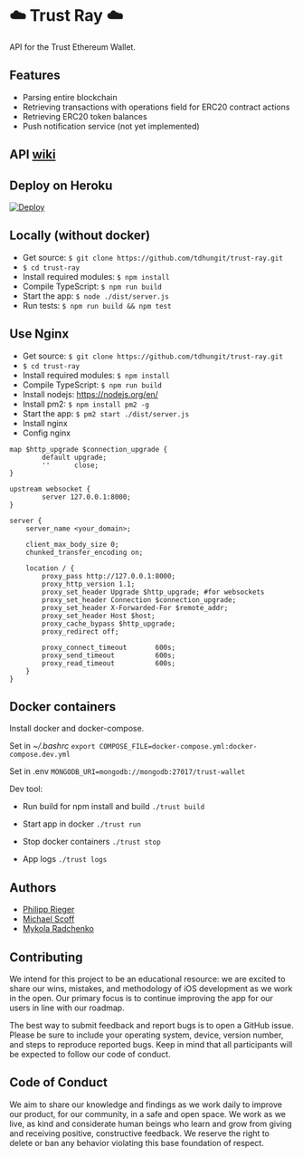 # :cloud: Trust Ray :cloud:

API for the Trust Ethereum Wallet.

## Features

* Parsing entire blockchain
* Retrieving transactions with operations field for ERC20 contract actions
* Retrieving ERC20 token balances
* Push notification service (not yet implemented)

## API [wiki](https://github.com/TrustWallet/trust-ray/wiki/API)


## Deploy on Heroku
[![Deploy](https://www.herokucdn.com/deploy/button.svg)](https://www.heroku.com/deploy/?template=https://github.com/TrustWallet/trust-wallet-backend)

## Locally (without docker)
* Get source:
```$ git clone https://github.com/tdhungit/trust-ray.git```
* ```$ cd trust-ray```
* Install required modules:
  ```$ npm install```
* Compile TypeScript:
  ```$ npm run build```
* Start the app:
   ```$ node ./dist/server.js```
* Run tests:
   ```$ npm run build && npm test```

## Use Nginx
* Get source:
```$ git clone https://github.com/tdhungit/trust-ray.git```
* ```$ cd trust-ray```
* Install required modules:
  ```$ npm install```
* Compile TypeScript:
  ```$ npm run build```
* Install nodejs: https://nodejs.org/en/
* Install pm2:
  ```$ npm install pm2 -g```
* Start the app:
   ```$ pm2 start ./dist/server.js```
* Install nginx
* Config nginx
```
map $http_upgrade $connection_upgrade {
        default upgrade;
        ''      close;
}

upstream websocket {
        server 127.0.0.1:8000;
}

server {
    server_name <your_domain>;

    client_max_body_size 0;
    chunked_transfer_encoding on;

    location / {
        proxy_pass http://127.0.0.1:8000;
        proxy_http_version 1.1;
        proxy_set_header Upgrade $http_upgrade; #for websockets
        proxy_set_header Connection $connection_upgrade;
        proxy_set_header X-Forwarded-For $remote_addr;
        proxy_set_header Host $host;
        proxy_cache_bypass $http_upgrade;
        proxy_redirect off;

        proxy_connect_timeout       600s;
        proxy_send_timeout          600s;
        proxy_read_timeout          600s;
    }
}
```

## Docker containers
Install docker and docker-compose.

Set in *~/.bashrc*
```export COMPOSE_FILE=docker-compose.yml:docker-compose.dev.yml```

Set in .env
```MONGODB_URI=mongodb://mongodb:27017/trust-wallet```

Dev tool:

* Run build for npm install and build
```./trust build```

* Start app in docker
```./trust run```

* Stop docker containers
```./trust stop```

* App logs
```./trust logs```

## Authors

* [Philipp Rieger](https://github.com/rip32700)
* [Michael Scoff](https://github.com/michaelScoff)
* [Mykola Radchenko](https://github.com/kolya182)


## Contributing

We intend for this project to be an educational resource: we are excited to
share our wins, mistakes, and methodology of iOS development as we work
in the open. Our primary focus is to continue improving the app for our users in
line with our roadmap.

The best way to submit feedback and report bugs is to open a GitHub issue.
Please be sure to include your operating system, device, version number, and
steps to reproduce reported bugs. Keep in mind that all participants will be
expected to follow our code of conduct.

## Code of Conduct

We aim to share our knowledge and findings as we work daily to improve our
product, for our community, in a safe and open space. We work as we live, as
kind and considerate human beings who learn and grow from giving and receiving
positive, constructive feedback. We reserve the right to delete or ban any
behavior violating this base foundation of respect.
